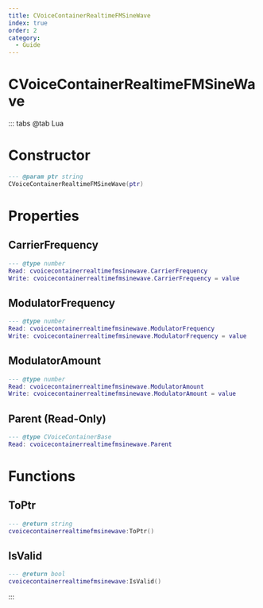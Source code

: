 ```yaml
---
title: CVoiceContainerRealtimeFMSineWave
index: true
order: 2
category:
  - Guide
---
```


# CVoiceContainerRealtimeFMSineWave

::: tabs
@tab Lua
# Constructor
```lua
--- @param ptr string
CVoiceContainerRealtimeFMSineWave(ptr)
```
# Properties
## CarrierFrequency 
```lua
--- @type number
Read: cvoicecontainerrealtimefmsinewave.CarrierFrequency
Write: cvoicecontainerrealtimefmsinewave.CarrierFrequency = value
```
## ModulatorFrequency 
```lua
--- @type number
Read: cvoicecontainerrealtimefmsinewave.ModulatorFrequency
Write: cvoicecontainerrealtimefmsinewave.ModulatorFrequency = value
```
## ModulatorAmount 
```lua
--- @type number
Read: cvoicecontainerrealtimefmsinewave.ModulatorAmount
Write: cvoicecontainerrealtimefmsinewave.ModulatorAmount = value
```
## Parent (Read-Only)
```lua
--- @type CVoiceContainerBase
Read: cvoicecontainerrealtimefmsinewave.Parent
```
# Functions
## ToPtr
```lua
--- @return string
cvoicecontainerrealtimefmsinewave:ToPtr()
```
## IsValid
```lua
--- @return bool
cvoicecontainerrealtimefmsinewave:IsValid()
```

:::